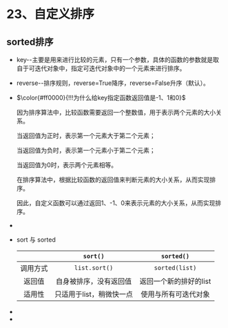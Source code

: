 # 23、自定义排序

## sorted排序

- key--主要是用来进行比较的元素，只有一个参数，具体的函数的参数就是取自于可迭代对象中，指定可迭代对象中的一个元素来进行排序。

- reverse--排序规则，reverse=True降序，reverse=False升序（默认）。

- $\color{#ff0000}{!!!为什么给key指定函数返回值是-1、1和0}$ 

    因为排序算法中，比较函数需要返回一个整数值，用于表示两个元素的大小关系。

    当返回值为正时，表示第一个元素大于第二个元素；

    当返回值为负时，表示第一个元素小于第二个元素；

    当返回值为0时，表示两个元素相等。

    在排序算法中，根据比较函数的返回值来判断元素的大小关系，从而实现排序。

    因此，自定义函数可以通过返回1、-1、0来表示元素的大小关系，从而实现排序。

    

- 

- sort 与 sorted 

    |          |         `sort()`         |       `sorted()`       |
    | :------: | :----------------------: | :--------------------: |
    | 调用方式 |      `list.sort()`       |     `sorted(list)`     |
    |  返回值  |  自身被排序，没有返回值  | 返回一个新的排好的list |
    |  适用性  | 只适用于list，稍微快一点 |  使用与所有可迭代对象  |

- 
- 